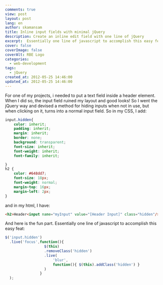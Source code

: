 ```yaml
---
comments: true
view: post
layout: post
lang: en
author: skamansam
title: Inline input fields with minimal jQuery
description: Create an inline edit field with one line of jQuery
excerpt:  Essentially one line of javascript to accomplish this easy feat
cover: false
coverImage: false
coverAlt: RBE Logo
categories:
  - web-development
tags: 
  - jQuery
created_at: 2012-05-25 14:46:00
updated_at: 2012-05-25 14:46:00
---
```

For one of my projects, i needed to put a text field inside a header element.
When I did so, the input field ruined my layout and good looks! So I went the
jQuery way and devised a method for hiding inputs when not in use, but when
clicking on it, turns into a normal input field. So in my CSS, I add:

```css
input.hidden{
    color: inherit;
    padding: inherit;
    margin: inherit;
    border: none;
    background: transparent;
    font-size: inherit;
    font-weight: inherit;
    font-family: inherit;

}
h2 {
    color: #648dd7;
    font-size: 18px;
    font-weight: normal;
    margin-top: 16px;
    margin-left: 2px;
}​
```

and in my html, I have:

```html
<h2>Header<input name="myInput" value="[Header Input]" class="hidden"/></h2>
```

And here is the fun part. Essentially one line of javascript to accomplish this easy feat:

```javascript
$('input.hidden')
  .live('focus',function(){
                  $(this)
                  .removeClass('hidden')
                  .live(
                      'blur',
                      function(){ $(this).addClass('hidden') }
                  )
                }
  )​;
```

